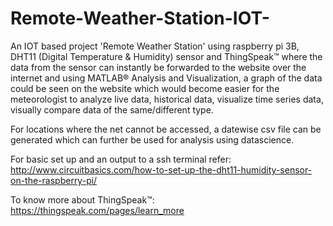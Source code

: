 # Remote-Weather-Station-IOT-

An IOT based project 'Remote Weather Station' using raspberry pi 3B, DHT11 (Digital Temperature & Humidity) sensor and ThingSpeak™ where the data from the sensor can instantly be forwarded to the website over the internet and using MATLAB® Analysis and Visualization, a graph of the data could be seen on the website which would become easier for the meteorologist to analyze live data, historical data, visualize time series data, visually compare data of the same/different type.
    
For locations where the net cannot be accessed, a datewise csv file can be generated which can further be used for analysis using datascience. 
  
For basic set up and an output to a ssh terminal refer: http://www.circuitbasics.com/how-to-set-up-the-dht11-humidity-sensor-on-the-raspberry-pi/
  
To know more about ThingSpeak™: https://thingspeak.com/pages/learn_more 

